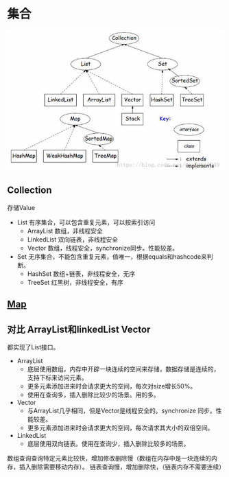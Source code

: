 # 集合

![image](image/collection.png)

## Collection
存储Value
- List  有序集合，可以包含重复元素，可以按索引访问
    - ArrayList   数组，非线程安全
    - LinkedList  双向链表，非线程安全
    - Vector  数组，线程安全，synchronize同步。性能较差。
- Set  无序集合，不能包含重复元素，值唯一，根据equals和hashcode来判断。
    - HashSet  数组+链表，非线程安全，无序
    - TreeSet   红黑树，非线程安全，有序

## [Map](Map.md)

## 对比 ArrayList和linkedList Vector
 都实现了List接口。
 - ArrayList
     - 底层使用数组，内存中开辟一块连续的空间来存储，数据存储是连续的，支持下标来访问元素。
     - 更多元素添加进来时会请求更大的空间，每次对size增长50%。
     - 使用在查询多，插入删除比较少的场景。用的多。
 - Vector 
     - 与ArrayList几乎相同，但是Vector是线程安全的。synchronize 同步。性能较差。
     - 更多元素添加进来时会请求更大的空间，每次请求其大小的双倍空间。
 - LinkedList 
    - 底层使用双向链表。使用在查询少，插入删除比较多的场景。
 
 数组查询查询特定元素比较快，增加修改删除慢（数组在内存中是一块连续的内存，插入删除需要移动内存）。 链表查询慢，增加删除快，（链表内存不需要连续）
 
